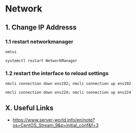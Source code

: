 # Network


## 1. Change IP Addresss

### 1.1 restart networkmanager

    nmtui
    
    systemctl restart NetworkManager
            
### 1.2 restart the interface to reload settings

    nmcli connection down ens192; nmcli connection up ens192
    
    nmcli connection down ens224; nmcli connection up ens224
    
## X. Useful Links

- https://www.server-world.info/en/note?os=CentOS_Stream_9&p=initial_conf&f=3
